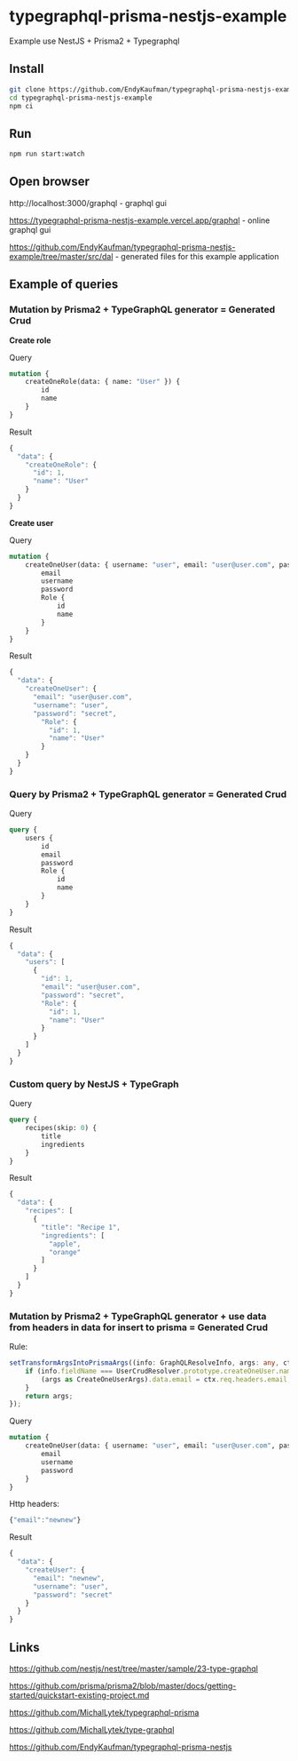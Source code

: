# typegraphql-prisma-nestjs-example

Example use NestJS + Prisma2 + Typegraphql

## Install

```bash
git clone https://github.com/EndyKaufman/typegraphql-prisma-nestjs-example.git
cd typegraphql-prisma-nestjs-example
npm ci
```

## Run

```bash
npm run start:watch
```

## Open browser

http://localhost:3000/graphql - graphql gui

https://typegraphql-prisma-nestjs-example.vercel.app/graphql - online graphql gui

https://github.com/EndyKaufman/typegraphql-prisma-nestjs-example/tree/master/src/dal - generated files for this example application

## Example of queries

### Mutation by Prisma2 + TypeGraphQL generator = Generated Crud

**Create role**

Query

```graphql
mutation {
    createOneRole(data: { name: "User" }) {
        id
        name
    }
}
```

Result

```js
{
  "data": {
    "createOneRole": {
      "id": 1,
      "name": "User"
    }
  }
}
```

**Create user**

Query

```graphql
mutation {
    createOneUser(data: { username: "user", email: "user@user.com", password: "secret", Role: { connect: { name: "User" } } }) {
        email
        username
        password
        Role {
            id
            name
        }
    }
}
```

Result

```js
{
  "data": {
    "createOneUser": {
      "email": "user@user.com",
      "username": "user",
      "password": "secret",
        "Role": {
          "id": 1,
          "name": "User"
        }
    }
  }
}
```

### Query by Prisma2 + TypeGraphQL generator = Generated Crud

Query

```graphql
query {
    users {
        id
        email
        password
        Role {
            id
            name
        }
    }
}
```

Result

```js
{
  "data": {
    "users": [
      {
        "id": 1,
        "email": "user@user.com",
        "password": "secret",
        "Role": {
          "id": 1,
          "name": "User"
        }
      }
    ]
  }
}
```

### Custom query by NestJS + TypeGraph

Query

```graphql
query {
    recipes(skip: 0) {
        title
        ingredients
    }
}
```

Result

```js
{
  "data": {
    "recipes": [
      {
        "title": "Recipe 1",
        "ingredients": [
          "apple",
          "orange"
        ]
      }
    ]
  }
}
```

### Mutation by Prisma2 + TypeGraphQL generator + use data from headers in data for insert to prisma = Generated Crud

Rule:

```ts
setTransformArgsIntoPrismaArgs((info: GraphQLResolveInfo, args: any, ctx: any) => {
    if (info.fieldName === UserCrudResolver.prototype.createOneUser.name && ctx.req.headers.email) {
        (args as CreateOneUserArgs).data.email = ctx.req.headers.email;
    }
    return args;
});
```

Query

```graphql
mutation {
    createOneUser(data: { username: "user", email: "user@user.com", password: "secret" }) {
        email
        username
        password
    }
}
```

Http headers:

```js
{"email":"newnew"}
```

Result

```js
{
  "data": {
    "createUser": {
      "email": "newnew",
      "username": "user",
      "password": "secret"
    }
  }
}
```

## Links

https://github.com/nestjs/nest/tree/master/sample/23-type-graphql

https://github.com/prisma/prisma2/blob/master/docs/getting-started/quickstart-existing-project.md

https://github.com/MichalLytek/typegraphql-prisma

https://github.com/MichalLytek/type-graphql

https://github.com/EndyKaufman/typegraphql-prisma-nestjs

